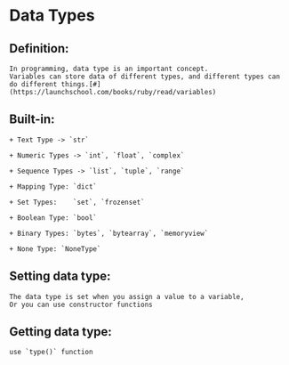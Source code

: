 # Data Types

## Definition:

    In programming, data type is an important concept.
    Variables can store data of different types, and different types can do different things.[#](https://launchschool.com/books/ruby/read/variables)

## Built-in:

    + Text Type -> `str`

    + Numeric Types -> `int`, `float`, `complex`

    + Sequence Types ->	`list`, `tuple`, `range`

    + Mapping Type:	`dict`

    + Set Types:	`set`, `frozenset`

    + Boolean Type:	`bool`

    + Binary Types:	`bytes`, `bytearray`, `memoryview`

    + None Type: `NoneType`

## Setting data type:

    The data type is set when you assign a value to a variable,
    Or you can use constructor functions

## Getting data type: 

    use `type()` function
